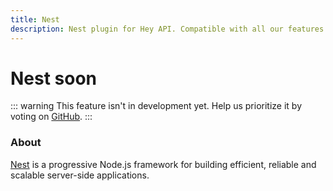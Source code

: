 ```yaml
---
title: Nest
description: Nest plugin for Hey API. Compatible with all our features.
---
```


# Nest <span data-soon>soon</span>

::: warning
This feature isn't in development yet. Help us prioritize it by voting on [GitHub](https://github.com/hey-api/openapi-ts/issues/1481).
:::

### About

[Nest](https://nestjs.com) is a progressive Node.js framework for building efficient, reliable and scalable server-side applications.

<!--@include: ../../partials/sponsors.md-->
